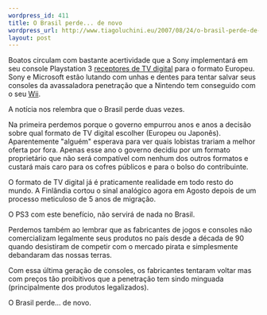 ```yaml
--- 
wordpress_id: 411
title: O Brasil perde... de novo
wordpress_url: http://www.tiagoluchini.eu/2007/08/24/o-brasil-perde-de-novo/
layout: post
---
```

Boatos circulam com bastante acertividade que a Sony implementará em seu console Playstation 3 <a href="http://www.engadget.com/2007/08/22/more-details-on-sonys-new-playtv/" target="_blank">receptores de TV digital</a> para o formato Europeu. Sony e Microsoft estão lutando com unhas e dentes para tentar salvar seus consoles da avassaladora penetração que a Nintendo tem conseguido com o seu <a href="http://www.nintendo.com/channel/wii" target="_blank">Wii</a>.

A notícia nos relembra que o Brasil perde duas vezes.

Na primeira perdemos porque o governo empurrou anos e anos a decisão sobre qual formato de TV digital escolher (Europeu ou Japonês). Aparentemente "alguém" esperava para ver quais lobistas trariam a melhor oferta por fora. Apenas esse ano o governo decidiu por um formato proprietário que não será compatível com nenhum dos outros formatos  e custará mais caro para os cofres públicos e para o bolso do contribuinte.

O formato de TV digital já é praticamente realidade em todo resto do mundo. A Finlândia cortou o sinal analógico agora em Agosto depois de um processo meticuloso de 5 anos de migração.

O PS3 com este benefício, não servirá de nada no Brasil.

Perdemos também ao lembrar que as fabricantes de jogos e consoles não comercializam legalmente seus produtos no país desde a década de 90 quando desistiram de competir com o mercado pirata e simplesmente debandaram das nossas terras.

Com essa última geração de consoles, os fabricantes tentaram voltar mas com preços tão proibitivos que a penetração tem sindo minguada (principalmente dos produtos legalizados).

O Brasil perde... de novo.

